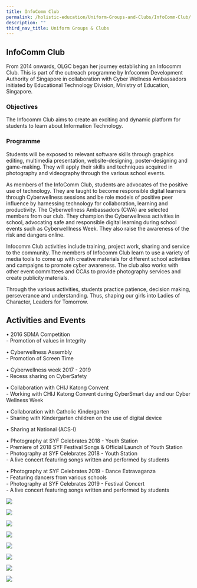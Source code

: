 ```yaml
---
title: InfoComm Club
permalink: /holistic-education/Uniform-Groups-and-Clubs/InfoComm-Club/
description: ""
third_nav_title: Uniform Groups & Clubs
---
```

## InfoComm Club

From 2014 onwards, OLGC began her journey establishing an Infocomm Club. This is part of the outreach programme by Infocomm Development Authority of Singapore in collaboration with Cyber Wellness Ambassadors initiated by Educational Technology Division, Ministry of Education, Singapore.

### Objectives


The Infocomm Club aims to create an exciting and dynamic platform for students to learn about Information Technology.

### Programme


Students will be exposed to relevant software skills through graphics editing, multimedia presentation, website-designing, poster-designing and game-making. They will apply their skills and techniques acquired in photography and videography through the various school events.  
  
As members of the InfoComm Club, students are advocates of the positive use of technology. They are taught to become responsible digital learners through Cyberwellness sessions and be role models of positive peer influence by harnessing technology for collaboration, learning and productivity. The Cyberwellness Ambassadors (CWA) are selected members from our club. They champion the Cyberwellness activities in school, advocating safe and responsible digital learning during school events such as Cyberwelllness Week. They also raise the awareness of the risk and dangers online.   
  
Infocomm Club activities include training, project work, sharing and service to the community. The members of Infocomm Club learn to use a variety of media tools to come up with creative materials for different school activities and campaigns to promote cyber awareness. The club also works with other event committees and CCAs to provide photography services and create publicity materials.  
  
Through the various activities, students practice patience, decision making, perseverance and understanding. Thus, shaping our girls into Ladies of Character, Leaders for Tomorrow.

Activities and Events
---------------------

• 2016 SDMA Competition   
\- Promotion of values in Integrity 

  

• Cyberwellness Assembly 
<br>\- Promotion of Screen Time 

  

• Cyberwellness week 2017 - 2019 
<br>\- Recess sharing on CyberSafety 

  

• Collaboration with CHIJ Katong Convent 
<br>\- Working with CHIJ Katong Convent during CyberSmart day and our Cyber Wellness Week

  

• Collaboration with Catholic Kindergarten 
<br>\- Sharing with Kindergarten children on the use of digital device 

  

• Sharing at National (ACS-I)

  

• Photography at SYF Celebrates 2018 - Youth Station
<br>\- Premiere of 2018 SYF Festival Songs & Official Launch of Youth Station
<br>\- Photography at SYF Celebrates 2018 - Youth Station 
<br>\- A live concert featuring songs written and performed by students

  

• Photography at SYF Celebrates 2019 - Dance Extravaganza 
<br>\- Featuring dancers from various schools 
<br>\- Photography at SYF Celebrates 2019 - Festival Concert 
<br>\- A live concert featuring songs written and performed by students

![](/images/Catholic%20Kindergarten.jpg)

![](/images/CyberWellness%20In%20School%201.jpg)

![](/images/CyberWellness%20In%20School%202.jpg)

![](/images/Leadership%20Training.jpg)

![](/images/Sharing%20at%20KC%201.jpg)

![](/images/National%20Sharing.jpeg)

![](/images/Sharing%20at%20KC%202.jpg)

![](/images/SYFCelebrates%20copy.jpg)